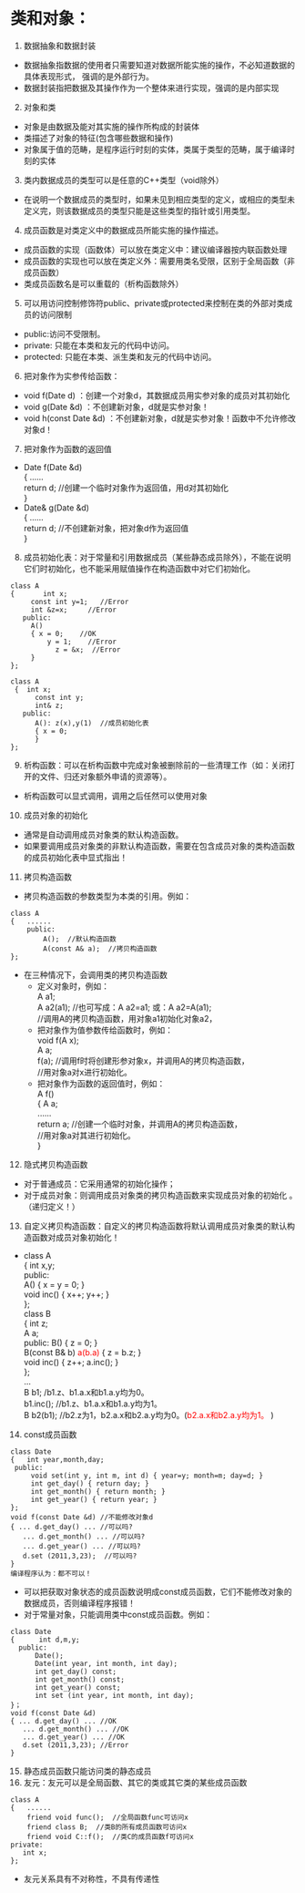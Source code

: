# 类和对象：
1. 数据抽象和数据封装
* 数据抽象指数据的使用者只需要知道对数据所能实施的操作，不必知道数据的具体表现形式，
强调的是外部行为。
* 数据封装指把数据及其操作作为一个整体来进行实现，强调的是内部实现
2. 对象和类
* 对象是由数据及能对其实施的操作所构成的封装体
* 类描述了对象的特征(包含哪些数据和操作)
* 对象属于值的范畴，是程序运行时刻的实体，类属于类型的范畴，属于编译时刻的实体
3. 类内数据成员的类型可以是任意的C++类型（void除外）
* 在说明一个数据成员的类型时，如果未见到相应类型的定义，或相应的类型未定义完，则该数据成员的类型只能是这些类型的指针或引用类型。
4. 成员函数是对类定义中的数据成员所能实施的操作描述。
* 成员函数的实现（函数体）可以放在类定义中：建议编译器按内联函数处理
* 成员函数的实现也可以放在类定义外：需要用类名受限，区别于全局函数（非成员函数）
* 类成员函数名是可以重载的（析构函数除外）
5. 可以用访问控制修饰符public、private或protected来控制在类的外部对类成员的访问限制
* public:访问不受限制。 
* private: 只能在本类和友元的代码中访问。 
* protected: 只能在本类、派生类和友元的代码中访问。
6. 把对象作为实参传给函数：
* void f(Date d) ：创建一个对象d，其数据成员用实参对象的成员对其初始化 
* void g(Date &d) ：不创建新对象，d就是实参对象！
* void h(const Date &d) ：不创建新对象，d就是实参对象！函数中不允许修改对象d！
7. 把对象作为函数的返回值
* Date f(Date &d)  
{ ......  
   return d;  //创建一个临时对象作为返回值，用d对其初始化  
}  
* Date& g(Date &d)  
{ ......  
   return d;  //不创建新对象，把对象d作为返回值  
}  
8. 成员初始化表：对于常量和引用数据成员（某些静态成员除外），不能在说明它们时初始化，也不能采用赋值操作在构造函数中对它们初始化。
```
class A   
{		int x;  
     const int y=1;   //Error  
     int &z=x;     //Error  
   public:  
     A()  
     { x = 0;    //OK  
	     y = 1;    //Error    
		   z = &x;  //Error        
     }
};
```
```
class A  
 {	int x;  
	  const int y;  
	  int& z;  
   public:  
	  A(): z(x),y(1)  //成员初始化表  
	  { x = 0;  
	  }  
};  
```
9. 析构函数：可以在析构函数中完成对象被删除前的一些清理工作（如：关闭打开的文件、归还对象额外申请的资源等）。
* 析构函数可以显式调用，调用之后任然可以使用对象
10. 成员对象的初始化
* 通常是自动调用成员对象类的默认构造函数。
* 如果要调用成员对象类的非默认构造函数，需要在包含成员对象的类构造函数的成员初始化表中显式指出！
11. 拷贝构造函数
* 拷贝构造函数的参数类型为本类的引用。例如：  
```
class A  
{	......  
	public:  
		A();  //默认构造函数  
		A(const A& a);  //拷贝构造函数  
};   
```
* 在三种情况下，会调用类的拷贝构造函数
  + 定义对象时，例如：  
A a1;     
A a2(a1);  //也可写成：A a2=a1; 或：A a2=A(a1);  
			//调用A的拷贝构造函数，用对象a1初始化对象a2，  
  + 把对象作为值参数传给函数时，例如：  
void f(A x);  
A a;  
f(a);  //调用f时将创建形参对象x，并调用A的拷贝构造函数，  
		  //用对象a对x进行初始化。  
  + 把对象作为函数的返回值时，例如：  
A f()   
{	A a;  
	......  
	return a; //创建一个临时对象，并调用A的拷贝构造函数，  
			  //用对象a对其进行初始化。  
}

12. 隐式拷贝构造函数
* 对于普通成员：它采用通常的初始化操作；
* 对于成员对象：则调用成员对象类的拷贝构造函数来实现成员对象的初始化 。（递归定义！）
13. 自定义拷贝构造函数：自定义的拷贝构造函数将默认调用成员对象类的默认构造函数对成员对象初始化！
* class A  
{		int x,y;  
	public:   
		A() { x = y = 0; }  
		void inc() { x++; y++; }  
};  
class B  
{    int z;  
	  A a;  
   public:
	  B() { z = 0; }  
	  B(const B& b)   <font color=red>a(b.a)</font>           { z = b.z; }  
	  void inc() { z++; a.inc(); }  
};  
...  
B b1;  /b1.z、b1.a.x和b1.a.y均为0。  
b1.inc();  //b1.z、b1.a.x和b1.a.y均为1。  
B b2(b1); //b2.z为1，b2.a.x和b2.a.y均为0。(<font color=red>b2.a.x和b2.a.y均为1。
</font>)  

14. const成员函数
```
class Date  
{   int year,month,day;  
 public:  
     void set(int y, int m, int d) { year=y; month=m; day=d; }  
     int get_day() { return day; }  
     int get_month() { return month; }  
     int get_year() { return year; }  
};   
void f(const Date &d) //不能修改对象d   
{ ... d.get_day() ... //可以吗?  
   ... d.get_month() ... //可以吗?  
   ... d.get_year() ... //可以吗?  
   d.set (2011,3,23);  //可以吗?  
}   
编译程序认为：都不可以！  
```
* 可以把获取对象状态的成员函数说明成const成员函数，它们不能修改对象的数据成员，否则编译程序报错！
* 对于常量对象，只能调用类中const成员函数。例如：
```  
class Date  
{      int d,m,y;    
  public:  
      Date();  
      Date(int year, int month, int day);  
      int get_day() const;  
      int get_month() const;  
      int get_year() const;  
      int set (int year, int month, int day);  
}；   
void f(const Date &d)  
{ ... d.get_day() ... //OK  
   ... d.get_month() ... //OK  
   ... d.get_year() ... //OK  
   d.set (2011,3,23); //Error  
}       
```
15. 静态成员函数只能访问类的静态成员
16. 友元：友元可以是全局函数、其它的类或其它类的某些成员函数
```
class A  
{	......   
	friend void func();  //全局函数func可访问x   
	friend class B;  //类B的所有成员函数可访问x   
	friend void C::f();  //类C的成员函数f可访问x  
private:  
   int x;  
};   
```
* 友元关系具有不对称性，不具有传递性